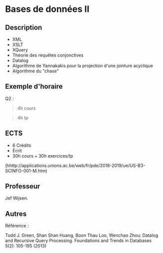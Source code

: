 # Bases de données II

## Description

* XML
* XSLT
* XQuery
* Théorie des requêtes conjonctives
* Datalog
* Algorithme de Yannakakis pour la projection d'une jointure acyclique
* Algorithme du "chase"   

## Exemple d'horaire

Q2 :
> 4h cours

> 4h tp

## ECTS

* 6 Crédits
* Écrit
* 30h cours + 30h exercices/tp

(hhttp://applications.umons.ac.be/web/fr/pde/2018-2019/ue/US-B3-SCINFO-001-M.htm)

## Professeur

Jef Wijsen.


## Autres

Référence :

Todd J. Green, Shan Shan Huang, Boon Thau Loo, Wenchao Zhou: Datalog and Recursive Query Processing. Foundations and Trends in Databases 5(2): 105-195 (2013)
